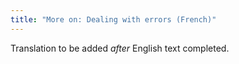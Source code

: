 ```yaml
---
title: "More on: Dealing with errors (French)"
---
```

Translation to be added _after_ English text completed.
